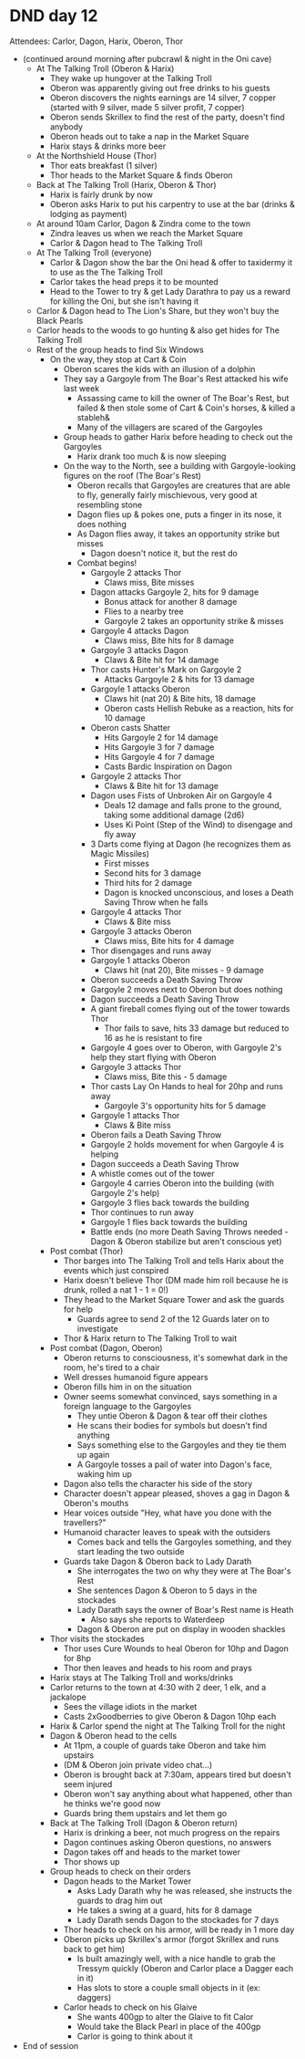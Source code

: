 # DND day 12
Attendees: Carlor, Dagon, Harix, Oberon, Thor

- (continued around morning after pubcrawl & night in the Oni cave)
    - At The Talking Troll (Oberon & Harix)
        - They wake up hungover at the Talking Troll
        - Oberon was apparently giving out free drinks to his guests
        - Oberon discovers the nights earnings are 14 silver, 7 copper (started with 9 silver, made 5 silver profit, 7 copper)
        - Oberon sends Skrillex to find the rest of the party, doesn't find anybody
        - Oberon heads out to take a nap in the Market Square
        - Harix stays & drinks more beer
    - At the Northshield House (Thor)
        - Thor eats breakfast (1 silver)
        - Thor heads to the Market Square & finds Oberon
    - Back at The Talking Troll (Harix, Oberon & Thor)
        - Harix is fairly drunk by now
        - Oberon asks Harix to put his carpentry to use at the bar (drinks & lodging as payment)
    - At around 10am Carlor, Dagon & Zindra come to the town
        - Zindra leaves us when we reach the Market Square
        - Carlor & Dagon head to The Talking Troll
    - At The Talking Troll (everyone)
        - Carlor & Dagon show the bar the Oni head & offer to taxidermy it to use as the The Talking Troll
        - Carlor takes the head preps it to be mounted
        - Head to the Tower to try & get Lady Darathra to pay us a reward for killing the Oni, but she isn't having it
    - Carlor & Dagon head to The Lion's Share, but they won't buy the Black Pearls
    - Carlor heads to the woods to go hunting & also get hides for The Talking Troll
    - Rest of the group heads to find Six Windows
        - On the way, they stop at Cart & Coin
            - Oberon scares the kids with an illusion of a dolphin
            - They say a Gargoyle from The Boar's Rest attacked his wife last week
                - Assassing came to kill the owner of The Boar's Rest, but failed & then stole some of Cart & Coin's horses, & killed a stableh&
                - Many of the villagers are scared of the Gargoyles
            - Group heads to gather Harix before heading to check out the Gargoyles
                - Harix drank too much & is now sleeping
            - On the way to the North, see a building with Gargoyle-looking figures on the roof (The Boar's Rest)
                - Oberon recalls that Gargoyles are creatures that are able to fly, generally fairly mischievous, very good at resembling stone
                - Dagon flies up & pokes one, puts a finger in its nose, it does nothing
                - As Dagon flies away, it takes an opportunity strike but misses
                    - Dagon doesn't notice it, but the rest do
                - Combat begins!
                    - Gargoyle 2 attacks Thor
                        - Claws miss, Bite misses
                    - Dagon attacks Gargoyle 2, hits for 9 damage
                        - Bonus attack for another 8 damage
                        - Flies to a nearby tree
                        - Gargoyle 2 takes an opportunity strike & misses
                    - Gargoyle 4 attacks Dagon
                        - Claws miss, Bite hits for 8 damage
                    - Gargoyle 3 attacks Dagon
                        - Claws & Bite hit for 14 damage
                    - Thor casts Hunter's Mark on Gargoyle 2
                        - Attacks Gargoyle 2 & hits for 13 damage
                    - Gargoyle 1 attacks Oberon
                        - Claws hit (nat 20) & Bite hits, 18 damage
                        - Oberon casts Hellish Rebuke as a reaction, hits for 10 damage
                    - Oberon casts Shatter
                        - Hits Gargoyle 2 for 14 damage
                        - Hits Gargoyle 3 for 7 damage
                        - Hits Gargoyle 4 for 7 damage
                        - Casts Bardic Inspiration on Dagon
                    - Gargoyle 2 attacks Thor
                        - Claws & Bite hit for 13 damage
                    - Dagon uses Fists of Unbroken Air on Gargoyle 4
                        - Deals 12 damage and falls prone to the ground, taking some additional damage (2d6)
                        - Uses Ki Point (Step of the Wind) to disengage and fly away
                    - 3 Darts come flying at Dagon (he recognizes them as Magic Missiles)
                        - First misses
                        - Second hits for 3 damage
                        - Third hits for 2 damage
                        - Dagon is knocked unconscious, and loses a Death Saving Throw when he falls
                    - Gargoyle 4 attacks Thor
                        - Claws & Bite miss
                    - Gargoyle 3 attacks Oberon
                        - Claws miss, Bite hits for 4 damage
                    - Thor disengages and runs away
                    - Gargoyle 1 attacks Oberon
                        - Claws hit (nat 20), Bite misses - 9 damage
                    - Oberon succeeds a Death Saving Throw
                    - Gargoyle 2 moves next to Oberon but does nothing
                    - Dagon succeeds a Death Saving Throw
                    - A giant fireball comes flying out of the tower towards Thor
                        - Thor fails to save, hits 33 damage but reduced to 16 as he is resistant to fire
                    - Gargoyle 4 goes over to Oberon, with Gargoyle 2's help they start flying with Oberon
                    - Gargoyle 3 attacks Thor
                        - Claws miss, Bite this - 5 damage
                    - Thor casts Lay On Hands to heal for 20hp and runs away
                        - Gargoyle 3's opportunity hits for 5 damage
                    - Gargoyle 1 attacks Thor
                        - Claws & Bite miss
                    - Oberon fails a Death Saving Throw
                    - Gargoyle 2 holds movement for when Gargoyle 4 is helping
                    - Dagon succeeds a Death Saving Throw
                    - A whistle comes out of the tower
                    - Gargoyle 4 carries Oberon into the building (with Gargoyle 2's help)
                    - Gargoyle 3 flies back towards the building
                    - Thor continues to run away
                    - Gargoyle 1 flies back towards the building
                    - Battle ends (no more Death Saving Throws needed - Dagon & Oberon stabilize but aren't conscious yet)
        - Post combat (Thor)
            - Thor barges into The Talking Troll and tells Harix about the events which just conspired
            - Harix doesn't believe Thor (DM made him roll because he is drunk, rolled a nat 1 - 1 = 0!)
            - They head to the Market Square Tower and ask the guards for help
                - Guards agree to send 2 of the 12 Guards later on to investigate
            - Thor & Harix return to The Talking Troll to wait
        - Post combat (Dagon, Oberon)
            - Oberon returns to consciousness, it's somewhat dark in the room, he's tired to a chair
            - Well dresses humanoid figure appears
            - Oberon fills him in on the situation
            - Owner seems somewhat convinced, says something in a foreign language to the Gargoyles
                - They untie Oberon & Dagon & tear off their clothes
                - He scans their bodies for symbols but doesn't find anything
                - Says something else to the Gargoyles and they tie them up again
                - A Gargoyle tosses a pail of water into Dagon's face, waking him up
            - Dagon also tells the character his side of the story
            - Character doesn't appear pleased, shoves a gag in Dagon & Oberon's mouths
            - Hear voices outside "Hey, what have you done with the travellers?"
            - Humanoid character leaves to speak with the outsiders
                - Comes back and tells the Gargoyles something, and they start leading the two outside
            - Guards take Dagon & Oberon back to Lady Darath
                - She interrogates the two on why they were at The Boar's Rest
                - She sentences Dagon & Oberon to 5 days in the stockades
                - Lady Darath says the owner of Boar's Rest name is Heath
                    - Also says she reports to Waterdeep
                - Dagon & Oberon are put on display in wooden shackles
        - Thor visits the stockades
            - Thor uses Cure Wounds to heal Oberon for 10hp and Dagon for 8hp
            - Thor then leaves and heads to his room and prays 
        - Harix stays at The Talking Troll and works/drinks
        - Carlor returns to the town at 4:30 with 2 deer, 1 elk, and a jackalope
            - Sees the village idiots in the market
            - Casts 2xGoodberries to give Oberon & Dagon 10hp each
        - Harix & Carlor spend the night at The Talking Troll for the night
        - Dagon & Oberon head to the cells
            - At 11pm, a couple of guards take Oberon and take him upstairs
            - (DM & Oberon join private video chat...)
            - Oberon is brought back at 7:30am, appears tired but doesn't seem injured
            - Oberon won't say anything about what happened, other than he thinks we're good now
            - Guards bring them upstairs and let them go
        - Back at The Talking Troll (Dagon & Oberon return)
            - Harix is drinking a beer, not much progress on the repairs
            - Dagon continues asking Oberon questions, no answers
            - Dagon takes off and heads to the market tower
            - Thor shows up
        - Group heads to check on their orders
            - Dagon heads to the Market Tower
                - Asks Lady Darath why he was released, she instructs the guards to drag him out
                - He takes a swing at a guard, hits for 8 damage
                - Lady Darath sends Dagon to the stockades for 7 days
            - Thor heads to check on his armor, will be ready in 1 more day
            - Oberon picks up Skrillex's armor (forgot Skrillex and runs back to get him)
                - Is built amazingly well, with a nice handle to grab the Tressym quickly (Oberon and Carlor place a Dagger each in it)
                - Has slots to store a couple small objects in it (ex: daggers)
            - Carlor heads to check on his Glaive
                - She wants 400gp to alter the Glaive to fit Calor
                - Would take the Black Pearl in place of the 400gp
                - Carlor is going to think about it
- End of session

